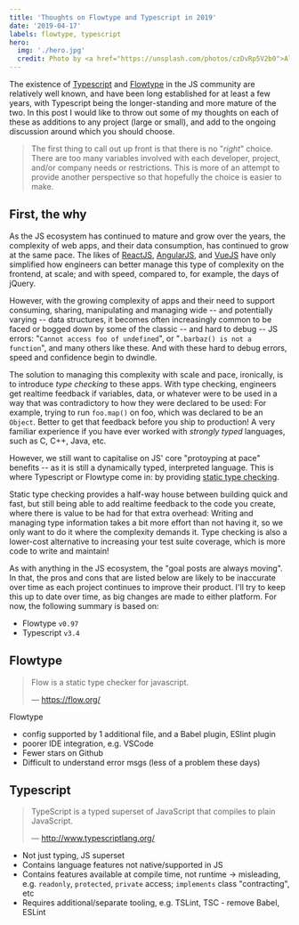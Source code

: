 ```yaml
---
title: 'Thoughts on Flowtype and Typescript in 2019'
date: '2019-04-17'
labels: flowtype, typescript
hero:
  img: './hero.jpg'
  credit: Photo by <a href="https://unsplash.com/photos/czDvRp5V2b0">Alvaro Pinot</a> on <a href="https://unsplash.com/search/photos/structure">Unsplash</a>
---
```


The existence of [Typescript](http://www.typescriptlang.org/) and [Flowtype](https://flow.org/) in the JS community are relatively well known, and have been long established for at least a few years, with Typescript being the longer-standing and more mature of the two. In this post I would like to throw out some of my thoughts on each of these as additions to any project (large or small), and add to the ongoing discussion around which you should choose.

> The first thing to call out up front is that there is no "_right_" choice. There are too many variables involved with each developer, project, and/or company needs or restrictions. This is more of an attempt to provide another perspective so that hopefully the choice is easier to make.

## First, the why

As the JS ecosystem has continued to mature and grow over the years, the complexity of web apps, and their data consumption, has continued to grow at the same pace. The likes of [ReactJS](https://reactjs.org/), [AngularJS](https://angularjs.org/), and [VueJS](https://vuejs.org/) have only simplified how engineers can better manage this type of complexity on the frontend, at scale; and with speed, compared to, for example, the days of jQuery.

However, with the growing complexity of apps and their need to support consuming, sharing, manipulating and managing wide -- and potentially varying -- data structures, it becomes often increasingly common to be faced or bogged down by some of the classic -- and hard to debug -- JS errors: "`Cannot access foo of undefined`", or "`.barbaz() is not a function`", and many others like these. And with these hard to debug errors, speed and confidence begin to dwindle.

<!-- As a result, it wasn't long before JS' rapid prototyping benefits -- as is often the selling point with dynamically typed, interpreted languages in general -- that I actually found myself being slower instead of faster. With the growing complexity of these apps and their support for sharing, manipulating and managing wide and potentially varying data structures throughout a given codebase, I often increasingly ran into some of the classic -- and hard to debug -- JS errors: "`Cannot access foo of undefined`", or "`.barbaz() is not a function`", and many others like these. -->

The solution to managing this complexity with scale and pace, ironically, is to introduce _type checking_ to these apps. With type checking, engineers get realtime feedback if variables, data, or whatever were to be used in a way that was contradictory to how they were declared to be used: For example, trying to run `foo.map()` on foo, which was declared to be an `Object`. Better to get that feedback before you ship to production! A very familiar experience if you have ever worked with _strongly typed_ languages, such as C, C++, Java, etc.

However, we still want to capitalise on JS' core "protoyping at pace" benefits -- as it is still a dynamically typed, interpreted language. This is where Typescript or Flowtype come in: by providing [static type checking](https://hackernoon.com/i-finally-understand-static-vs-dynamic-typing-and-you-will-too-ad0c2bd0acc7).

Static type checking provides a half-way house between building quick and fast, but still being able to add realtime feedback to the code you create, where there is value to be had for that extra overhead: Writing and managing type information takes a bit more effort than not having it, so we only want to do it where the complexity demands it. Type checking is also a lower-cost alternative to increasing your test suite coverage, which is more code to write and maintain!

<!-- ## Then, What and Why? -->

<!-- The rapid growth and adoption of the "big 3" modern frontend stacks, [ReactJS](https://reactjs.org/), [AngularJS](https://angularjs.org/), and [VueJS](https://vuejs.org/), over the last few years has also seen with it the complexity of web apps grow as well. -->

<!-- These stacks provide a robust, scalable and predictable approach to building enriched web apps and has unlocked the ability to build performant, dynamic, data-driven UIs. With this growing complexity, and increased pressure to deliver features fast, there exists an larger opportunity for bugs to creep into production. -->

<!-- To mitigate this problem, one potential solution could be to increase the breadth of your test suite. However, more tests don't always translate to better apps (a topic for a later discussion). Instead, we need a lower effort way to ensure consistency: consistency and confidence in how we write, consume and manipulate data throughout an entire web app. This is where [static type checking](https://hackernoon.com/i-finally-understand-static-vs-dynamic-typing-and-you-will-too-ad0c2bd0acc7) comes to the rescue. -->

<!-- As a ReactJS user, the following will be skewed in that direction. Also, as I have considerably more experience with Flowtype, we'll start there. -->

As with anything in the JS ecosystem, the "goal posts are always moving". In that, the pros and cons that are listed below are likely to be inaccurate over time as each project continues to improve their product. I'll try to keep this up to date over time, as big changes are made to either platform. For now, the following summary is based on:

- Flowtype `v0.97`
- Typescript `v3.4`

## Flowtype

> Flow is a static type checker for javascript.
>
> &mdash; https://flow.org/

Flowtype

- config supported by 1 additional file, and a Babel plugin, ESlint plugin
- poorer IDE integration, e.g. VSCode
- Fewer stars on Github
- Difficult to understand error msgs (less of a problem these days)

## Typescript

> TypeScript is a typed superset of JavaScript that compiles to plain JavaScript.
>
> &mdash; http://www.typescriptlang.org/

- Not just typing, JS superset
- Contains language features not native/supported in JS
- Contains features available at compile time, not runtime -> misleading, e.g. `readonly`, `protected`, `private` access; `implements` class "contracting", etc
- Requires additional/separate tooling, e.g. TSLint, TSC - remove Babel, ESLint
